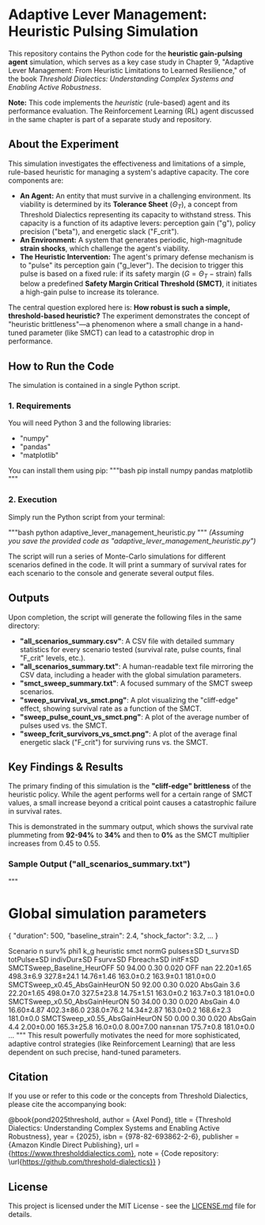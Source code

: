 # Adaptive Lever Management: Heuristic Pulsing Simulation

This repository contains the Python code for the **heuristic gain-pulsing agent** simulation, which serves as a key case study in Chapter 9, "Adaptive Lever Management: From Heuristic Limitations to Learned Resilience," of the book *Threshold Dialectics: Understanding Complex Systems and Enabling Active Robustness*.

**Note:** This code implements the *heuristic* (rule-based) agent and its performance evaluation. The Reinforcement Learning (RL) agent discussed in the same chapter is part of a separate study and repository.

## About the Experiment

This simulation investigates the effectiveness and limitations of a simple, rule-based heuristic for managing a system's adaptive capacity. The core components are:

*   **An Agent:** An entity that must survive in a challenging environment. Its viability is determined by its **Tolerance Sheet** ($\Theta_T$), a concept from Threshold Dialectics representing its capacity to withstand stress. This capacity is a function of its adaptive levers: perception gain ("g"), policy precision ("beta"), and energetic slack ("F_crit").
*   **An Environment:** A system that generates periodic, high-magnitude **strain shocks**, which challenge the agent's viability.
*   **The Heuristic Intervention:** The agent's primary defense mechanism is to "pulse" its perception gain ("g_lever"). The decision to trigger this pulse is based on a fixed rule: if its safety margin ($G = \Theta_T - \text{strain}$) falls below a predefined **Safety Margin Critical Threshold (SMCT)**, it initiates a high-gain pulse to increase its tolerance.

The central question explored here is: **How robust is such a simple, threshold-based heuristic?** The experiment demonstrates the concept of "heuristic brittleness"—a phenomenon where a small change in a hand-tuned parameter (like SMCT) can lead to a catastrophic drop in performance.

## How to Run the Code

The simulation is contained in a single Python script.

### 1. Requirements

You will need Python 3 and the following libraries:

*   "numpy"
*   "pandas"
*   "matplotlib"

You can install them using pip:
"""bash
pip install numpy pandas matplotlib
"""

### 2. Execution

Simply run the Python script from your terminal:

"""bash
python adaptive_lever_management_heuristic.py
"""
*(Assuming you save the provided code as "adaptive_lever_management_heuristic.py")*

The script will run a series of Monte-Carlo simulations for different scenarios defined in the code. It will print a summary of survival rates for each scenario to the console and generate several output files.

## Outputs

Upon completion, the script will generate the following files in the same directory:

*   **"all_scenarios_summary.csv"**: A CSV file with detailed summary statistics for every scenario tested (survival rate, pulse counts, final "F_crit" levels, etc.).
*   **"all_scenarios_summary.txt"**: A human-readable text file mirroring the CSV data, including a header with the global simulation parameters.
*   **"smct_sweep_summary.txt"**: A focused summary of the SMCT sweep scenarios.
*   **"sweep_survival_vs_smct.png"**: A plot visualizing the "cliff-edge" effect, showing survival rate as a function of the SMCT.
*   **"sweep_pulse_count_vs_smct.png"**: A plot of the average number of pulses used vs. the SMCT.
*   **"sweep_fcrit_survivors_vs_smct.png"**: A plot of the average final energetic slack ("F_crit") for surviving runs vs. the SMCT.

## Key Findings & Results

The primary finding of this simulation is the **"cliff-edge" brittleness** of the heuristic policy. While the agent performs well for a certain range of SMCT values, a small increase beyond a critical point causes a catastrophic failure in survival rates.

This is demonstrated in the summary output, which shows the survival rate plummeting from **92-94%** to **34%** and then to **0%** as the SMCT multiplier increases from 0.45 to 0.55.

### Sample Output ("all_scenarios_summary.txt")

"""
# Global simulation parameters
{
  "duration": 500,
  "baseline_strain": 2.4,
  "shock_factor": 3.2,
  ...
}

Scenario                                   n  surv%  phi1  k_g  heuristic smct normG  pulses±SD  t_surv±SD  totPulse±SD  indivDur±SD  Fsurv±SD  Fbreach±SD  initF±SD
SMCTSweep_Baseline_HeurOFF                 50  94.00 0.30 0.020 OFF        nan       22.20±1.65 498.3±6.9  327.8±24.1 14.76±1.46 163.0±0.2  163.9±0.1  181.0±0.0
SMCTSweep_x0.45_AbsGainHeurON              50  92.00 0.30 0.020 AbsGain    3.6       22.20±1.65 498.0±7.0  327.5±23.8 14.75±1.51 163.0±0.2  163.7±0.3  181.0±0.0
SMCTSweep_x0.50_AbsGainHeurON              50  34.00 0.30 0.020 AbsGain    4.0       16.60±4.87 402.3±86.0 238.0±76.2 14.34±2.87 163.0±0.2  168.6±2.3  181.0±0.0
SMCTSweep_x0.55_AbsGainHeurON              50   0.00 0.30 0.020 AbsGain    4.4       2.00±0.00  165.3±25.8 16.0±0.0   8.00±7.00  nan±nan   175.7±0.8  181.0±0.0
...
"""
This result powerfully motivates the need for more sophisticated, adaptive control strategies (like Reinforcement Learning) that are less dependent on such precise, hand-tuned parameters.

## Citation

If you use or refer to this code or the concepts from Threshold Dialectics, please cite the accompanying book:

@book{pond2025threshold,
  author    = {Axel Pond},
  title     = {Threshold Dialectics: Understanding Complex Systems and Enabling Active Robustness},
  year      = {2025},
  isbn      = {978-82-693862-2-6},
  publisher = {Amazon Kindle Direct Publishing},
  url       = {https://www.thresholddialectics.com},
  note      = {Code repository: \url{https://github.com/threshold-dialectics}}
}

## License

This project is licensed under the MIT License - see the [LICENSE.md](LICENSE.md) file for details.